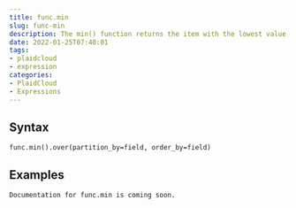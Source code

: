 ```yaml
---
title: func.min
slug: func-min
description: The min() function returns the item with the lowest value, or the item with the lowest value in an iterable
date: 2022-01-25T07:40:01
tags:
- plaidcloud
- expression
categories:
- PlaidCloud
- Expressions
---
```



## Syntax



```
func.min().over(partition_by=field, order_by=field)
```


## Examples



```
Documentation for func.min is coming soon.
```
